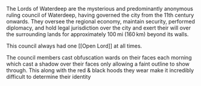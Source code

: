The Lords of Waterdeep are the mysterious and predominantly anonymous ruling council of Waterdeep, having governed the city from the 11th century onwards. They oversee the regional economy, maintain security, performed diplomacy, and hold legal jurisdiction over the city and exert their will over the surrounding lands for approximately 100 mi (160 km) beyond its walls.

This council always had one [[Open Lord]] at all times.

The council members cast obfuscation wards on their faces each morning which cast a shadow over their faces only allowing a faint outline to show through. This along with the red & black hoods they wear make it incredibly difficult to determine their identity